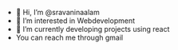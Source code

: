 - 👋 Hi, I’m @sravaninaalam
- 👀 I’m interested in Webdevelopment
- 🌱 I’m currently developing projects using react
-  You can reach me through gmail

<!---
sravaninaalam/sravaninaalam is a ✨ special ✨ repository because its `README.md` (this file) appears on your GitHub profile.
You can click the Preview link to take a look at your changes.
--->
